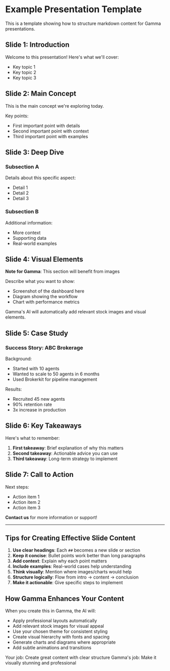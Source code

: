 # Example Presentation Template

This is a template showing how to structure markdown content for Gamma presentations.

## Slide 1: Introduction

Welcome to this presentation! Here's what we'll cover:
- Key topic 1
- Key topic 2
- Key topic 3

## Slide 2: Main Concept

This is the main concept we're exploring today.

Key points:
- First important point with details
- Second important point with context
- Third important point with examples

## Slide 3: Deep Dive

### Subsection A

Details about this specific aspect:
- Detail 1
- Detail 2
- Detail 3

### Subsection B

Additional information:
- More context
- Supporting data
- Real-world examples

## Slide 4: Visual Elements

**Note for Gamma**: This section will benefit from images

Describe what you want to show:
- Screenshot of the dashboard here
- Diagram showing the workflow
- Chart with performance metrics

Gamma's AI will automatically add relevant stock images and visual elements.

## Slide 5: Case Study

### Success Story: ABC Brokerage

Background:
- Started with 10 agents
- Wanted to scale to 50 agents in 6 months
- Used Brokerkit for pipeline management

Results:
- Recruited 45 new agents
- 90% retention rate
- 3x increase in production

## Slide 6: Key Takeaways

Here's what to remember:

1. **First takeaway**: Brief explanation of why this matters
2. **Second takeaway**: Actionable advice you can use
3. **Third takeaway**: Long-term strategy to implement

## Slide 7: Call to Action

Next steps:
- Action item 1
- Action item 2
- Action item 3

**Contact us** for more information or support!

---

## Tips for Creating Effective Slide Content

1. **Use clear headings**: Each `##` becomes a new slide or section
2. **Keep it concise**: Bullet points work better than long paragraphs
3. **Add context**: Explain why each point matters
4. **Include examples**: Real-world cases help understanding
5. **Think visually**: Mention where images/charts would help
6. **Structure logically**: Flow from intro → content → conclusion
7. **Make it actionable**: Give specific steps to implement

## How Gamma Enhances Your Content

When you create this in Gamma, the AI will:
- Apply professional layouts automatically
- Add relevant stock images for visual appeal
- Use your chosen theme for consistent styling
- Create visual hierarchy with fonts and spacing
- Generate charts and diagrams where appropriate
- Add subtle animations and transitions

Your job: Create great content with clear structure
Gamma's job: Make it visually stunning and professional
